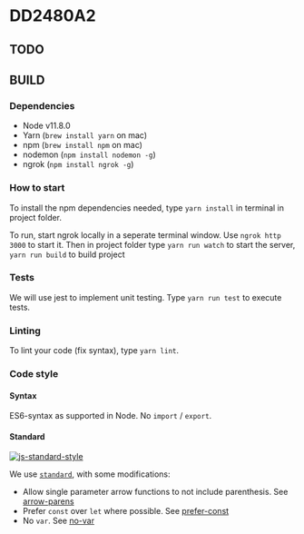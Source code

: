 # DD2480A2

## TODO

## BUILD

### Dependencies 

* Node v11.8.0
* Yarn (`brew install yarn` on mac)
* npm (`brew install npm` on mac)
* nodemon (`npm install nodemon -g`)
* ngrok (`npm install ngrok -g`)

### How to start
To install the npm dependencies needed, type `yarn install` in terminal in project folder. 

To run, start ngrok locally in a seperate terminal window. Use `ngrok http 3000` to start it.
Then in project folder type `yarn run watch` to start the server, `yarn run build` to build project 

### Tests
We will use jest to implement unit testing.
Type `yarn run test` to execute tests.

### Linting
To lint your code (fix syntax), type `yarn lint`. 

### Code style
#### Syntax
ES6-syntax as supported in Node. No `import` / `export`.

#### Standard
[![js-standard-style](https://cdn.rawgit.com/feross/standard/master/badge.svg)](http://standardjs.com)

We use [`standard`](http://standardjs.com), with some modifications:
* Allow single parameter arrow functions to not include parenthesis. See [arrow-parens](http://eslint.org/docs/rules/arrow-parens)
* Prefer `const` over `let` where possible. See [prefer-const](http://eslint.org/docs/rules/prefer-const)
* No `var`. See [no-var](http://eslint.org/docs/rules/no-var)
